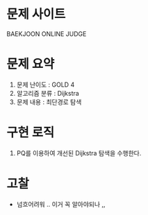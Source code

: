 # 문제 사이트
BAEKJOON ONLINE JUDGE

# 문제 요약
1. 문제 난이도 : GOLD 4
2. 알고리즘 분류 : Dijkstra
3. 문제 내용 : 최단경로 탐색

# 구현 로직
1. PQ를 이용하여 개선된 Dijkstra 탐색을 수행한다.

# 고찰
- 넘흐어려워 .. 이거 꼭 알아야되나 ,,